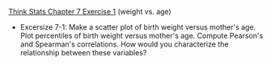 [Think Stats Chapter 7 Exercise 1](http://greenteapress.com/thinkstats2/html/thinkstats2008.html#toc70) (weight vs. age)

* Excersize 7-1: Make a scatter plot of birth weight versus mother's age. Plot percentiles of birth weight versus mother's age. Compute Pearson's and Spearman's correlations. How would you characterize the relationship between these variables?
